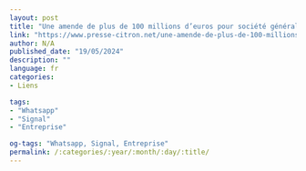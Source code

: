 ```yaml
---
layout: post
title: "Une amende de plus de 100 millions d’euros pour société générale et bnp à cause… de whatsapp"
link: "https://www.presse-citron.net/une-amende-de-plus-de-100-millions-deuros-pour-societe-generale-et-bnp-a-cause-de-whatsapp"
author: N/A
published_date: "19/05/2024"
description: ""
language: fr
categories:
- Liens

tags:
- "Whatsapp"
- "Signal"
- "Entreprise"

og-tags: "Whatsapp, Signal, Entreprise"
permalink: /:categories/:year/:month/:day/:title/
---
```

